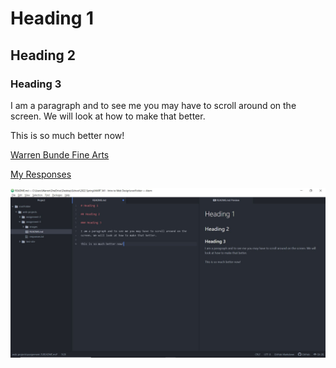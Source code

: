 # Heading 1

## Heading 2

### Heading 3

I am a paragraph and to see me you may have to scroll around on the screen. We will look at how to make that better.

This is so much better now!

[Warren Bunde Fine Arts](https://github.com/warrenbunde/MART341-WebDesign/)

[My Responses](./responses.txt)

![Screenshot](./images/assignment-3-screenshot.png)
